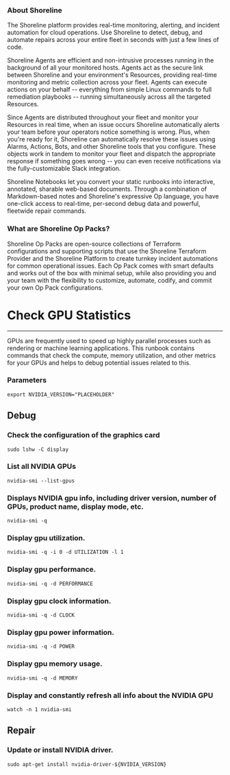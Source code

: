 
### About Shoreline
The Shoreline platform provides real-time monitoring, alerting, and incident automation for cloud operations. Use Shoreline to detect, debug, and automate repairs across your entire fleet in seconds with just a few lines of code.

Shoreline Agents are efficient and non-intrusive processes running in the background of all your monitored hosts. Agents act as the secure link between Shoreline and your environment's Resources, providing real-time monitoring and metric collection across your fleet. Agents can execute actions on your behalf -- everything from simple Linux commands to full remediation playbooks -- running simultaneously across all the targeted Resources.

Since Agents are distributed throughout your fleet and monitor your Resources in real time, when an issue occurs Shoreline automatically alerts your team before your operators notice something is wrong. Plus, when you're ready for it, Shoreline can automatically resolve these issues using Alarms, Actions, Bots, and other Shoreline tools that you configure. These objects work in tandem to monitor your fleet and dispatch the appropriate response if something goes wrong -- you can even receive notifications via the fully-customizable Slack integration.

Shoreline Notebooks let you convert your static runbooks into interactive, annotated, sharable web-based documents. Through a combination of Markdown-based notes and Shoreline's expressive Op language, you have one-click access to real-time, per-second debug data and powerful, fleetwide repair commands.

### What are Shoreline Op Packs?
Shoreline Op Packs are open-source collections of Terraform configurations and supporting scripts that use the Shoreline Terraform Provider and the Shoreline Platform to create turnkey incident automations for common operational issues. Each Op Pack comes with smart defaults and works out of the box with minimal setup, while also providing you and your team with the flexibility to customize, automate, codify, and commit your own Op Pack configurations.

# Check GPU Statistics
---

GPUs are frequently used to speed up highly parallel processes such as rendering or machine learning applications. This runbook contains commands that check the compute, memory utilization, and other metrics for your GPUs and helps to debug potential issues related to this.

### Parameters
```shell
export NVIDIA_VERSION="PLACEHOLDER"
```

## Debug

### Check the configuration of the graphics card
```shell
sudo lshw -C display
```

### List all NVIDIA GPUs
```shell
nvidia-smi --list-gpus
```

### Displays NVIDIA gpu info, including driver version, number of GPUs, product name, display mode, etc.
```shell
nvidia-smi -q
```

### Display gpu utilization.
```shell
nvidia-smi -q -i 0 -d UTILIZATION -l 1
```

### Display gpu performance.
```shell
nvidia-smi -q -d PERFORMANCE
```

### Display gpu clock information.
```shell
nvidia-smi -q -d CLOCK
```

### Display gpu power information.
```shell
nvidia-smi -q -d POWER
```

### Display gpu memory usage.
```shell
nvidia-smi -q -d MEMORY
```

### Display and constantly refresh all info about the NVIDIA GPU
```shell
watch -n 1 nvidia-smi
```

## Repair

### Update or install NVIDIA driver.
```shell
sudo apt-get install nvidia-driver-${NVIDIA_VERSION}
```
